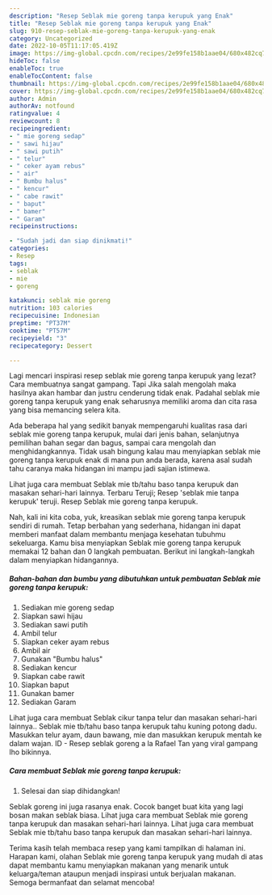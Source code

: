 ```yaml
---
description: "Resep Seblak mie goreng tanpa kerupuk yang Enak"
title: "Resep Seblak mie goreng tanpa kerupuk yang Enak"
slug: 910-resep-seblak-mie-goreng-tanpa-kerupuk-yang-enak
category: Uncategorized
date: 2022-10-05T11:17:05.419Z
image: https://img-global.cpcdn.com/recipes/2e99fe158b1aae04/680x482cq70/seblak-mie-goreng-tanpa-kerupuk-foto-resep-utama.jpg
hideToc: false
enableToc: true
enableTocContent: false
thumbnail: https://img-global.cpcdn.com/recipes/2e99fe158b1aae04/680x482cq70/seblak-mie-goreng-tanpa-kerupuk-foto-resep-utama.jpg
cover: https://img-global.cpcdn.com/recipes/2e99fe158b1aae04/680x482cq70/seblak-mie-goreng-tanpa-kerupuk-foto-resep-utama.jpg
author: Admin
authorAv: notfound
ratingvalue: 4
reviewcount: 8
recipeingredient:
- " mie goreng sedap"
- " sawi hijau"
- " sawi putih"
- " telur"
- " ceker ayam rebus"
- " air"
- " Bumbu halus"
- " kencur"
- " cabe rawit"
- " baput"
- " bamer"
- " Garam"
recipeinstructions:

- "Sudah jadi dan siap dinikmati!"
categories:
- Resep
tags:
- seblak
- mie
- goreng

katakunci: seblak mie goreng 
nutrition: 103 calories
recipecuisine: Indonesian
preptime: "PT37M"
cooktime: "PT57M"
recipeyield: "3"
recipecategory: Dessert

---
```



Lagi mencari inspirasi resep seblak mie goreng tanpa kerupuk yang lezat? Cara membuatnya sangat gampang. Tapi Jika salah mengolah maka hasilnya akan hambar dan justru cenderung tidak enak. Padahal seblak mie goreng tanpa kerupuk yang enak seharusnya memiliki aroma dan cita rasa yang bisa memancing selera kita.


Ada beberapa hal yang sedikit banyak mempengaruhi kualitas rasa dari seblak mie goreng tanpa kerupuk, mulai dari jenis bahan, selanjutnya pemilihan bahan segar dan bagus, sampai cara mengolah dan menghidangkannya. Tidak usah bingung kalau mau menyiapkan seblak mie goreng tanpa kerupuk enak di mana pun anda berada, karena asal sudah tahu caranya maka hidangan ini mampu jadi sajian istimewa.

Lihat juga cara membuat Seblak mie tb/tahu baso tanpa kerupuk dan masakan sehari-hari lainnya. Terbaru Teruji; Resep &#39;seblak mie tanpa kerupuk&#39; teruji. Resep Seblak mie goreng tanpa kerupuk.


Nah, kali ini kita coba, yuk, kreasikan seblak mie goreng tanpa kerupuk sendiri di rumah. Tetap berbahan yang sederhana, hidangan ini dapat memberi manfaat dalam membantu menjaga kesehatan tubuhmu sekeluarga. Kamu bisa menyiapkan Seblak mie goreng tanpa kerupuk memakai 12 bahan dan 0 langkah pembuatan. Berikut ini langkah-langkah dalam menyiapkan hidangannya.

<!--inarticleads1-->

##### Bahan-bahan dan bumbu yang dibutuhkan untuk pembuatan Seblak mie goreng tanpa kerupuk:

1. Sediakan  mie goreng sedap
1. Siapkan  sawi hijau
1. Sediakan  sawi putih
1. Ambil  telur
1. Siapkan  ceker ayam rebus
1. Ambil  air
1. Gunakan  &#34;Bumbu halus&#34;
1. Sediakan  kencur
1. Siapkan  cabe rawit
1. Siapkan  baput
1. Gunakan  bamer
1. Sediakan  Garam


Lihat juga cara membuat Seblak cikur tanpa telur dan masakan sehari-hari lainnya.. Seblak mie tb/tahu baso tanpa kerupuk tahu kuning potong dadu. Masukkan telur ayam, daun bawang, mie dan masukkan kerupuk mentah ke dalam wajan. ID - Resep seblak goreng a la Rafael Tan yang viral gampang lho bikinnya. 

<!--inarticleads2-->

##### Cara membuat Seblak mie goreng tanpa kerupuk:


1. Selesai dan siap dihidangkan!

Seblak goreng ini juga rasanya enak. Cocok banget buat kita yang lagi bosan makan seblak biasa. Lihat juga cara membuat Seblak mie goreng tanpa kerupuk dan masakan sehari-hari lainnya. Lihat juga cara membuat Seblak mie tb/tahu baso tanpa kerupuk dan masakan sehari-hari lainnya. 

Terima kasih telah membaca resep yang kami tampilkan di halaman ini. Harapan kami, olahan Seblak mie goreng tanpa kerupuk yang mudah di atas dapat membantu kamu menyiapkan makanan yang menarik untuk keluarga/teman ataupun menjadi inspirasi untuk berjualan makanan. Semoga bermanfaat dan selamat mencoba!
